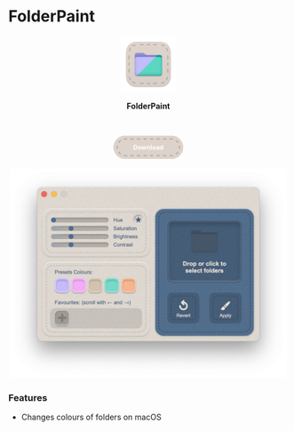 # FolderPaint




<p align ="center">
<img src = "Images/Icon.png" width = "100">
</p>

<p align="center">
<b>FolderPaint</b>
</p>
<br/>

<p align="center">
<a href="https://github.com/MichaelTr7/FolderPaint/releases/download/FolderPaint/FolderPaint.zip"><img src="/Images/Button.png" width="25%"></a>
</p>


<p align ="center">
<img src = "Images/Preview2.png" width = "500">
</p>

### Features
- Changes colours of folders on macOS
<br/>



